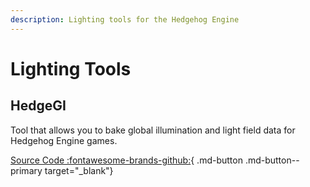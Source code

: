 ```yaml
---
description: Lighting tools for the Hedgehog Engine
---
```

# Lighting Tools

## HedgeGI
Tool that allows you to bake global illumination and light field data for Hedgehog Engine games.

[Source Code :fontawesome-brands-github:](https://github.com/blueskythlikesclouds/HedgeGI){ .md-button .md-button--primary target="_blank"}